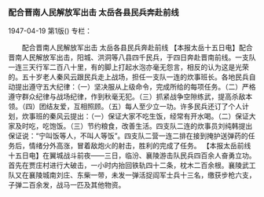 ### 配合晋南人民解放军出击  太岳各县民兵奔赴前线

1947-04-19
第1版()
专栏：

　　配合晋南人民解放军出击
    太岳各县民兵奔赴前线
    【本报太岳十五日电】配合晋南人民解放军出击，阳城、洪洞等八县四千民兵，于四日奔赴晋南前线。一支队一连三天行军二百八十里，有的脚上打起水泡亦毫无怨言，相反的认为这是光荣的。五十岁老人秦风云跟民兵走上战场，担任一支队一连的炊事班长。各地民兵自动提出遵守五大纪律：（一）坚决服从上级命令，完成所给的每项任务。（二）严格遵守群众纪律与战场纪律，作到秋毫无犯。（三）抓紧战争空隙练武，提高杀敌本领。（四）团结友爱，互相照顾。（五）每人至少立一功。许多民兵还订了个人计划，炊事班的秦风云提出：（一）保证大家不吃生饭，经常有开水喝。（二）保证大家及时吃，吃饱饭。（三）节约粮食，改善生活。四支队二连的炊事员刘纯韩提出保证说：“宁叫饭等人，不叫人等饭”。四支队二营一连二排在接到掩护送弹药的任务后，情绪分外高涨，冒着敌炮火的射击，胜利的完成了任务。
    【本报太岳前线十五日电】在翼城战斗前夜——三日，临汾、襄陵游击队民兵四百余人奋勇立功。首先在贾庄村进行大破击，一小时内抬回铁轨四十二条，枕木二百余根。襄陵武工队又在襄陵城南刘庄、东柴一带，未发一弹活捉阎军士兵十三名，缴获步枪六支，子弹二百余发，战马一匹及其他物资。
